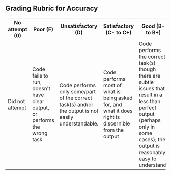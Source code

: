 ## Grading Rubric for Accuracy ##

<table>
  <tr>
    <th>No attempt (0)</th>
    <th>Poor (F)</th>
    <th>Unsatisfactory (D)</th>
    <th>Satisfactory (C- to C+)</th>
    <th>Good (B- to B+)</th>  
    <th>Excellent (A- to A+)</th>
  </tr>
  <tr>
    <td>Did not attempt</td>
    <td>Code fails to run, doesn't have clear output, or performs the wrong task.</td>
    <td>Code performs only some/part of the correct task(s) and/or the output is not easily understandable.</td>
    <td>Code performs most of what is being asked for, and what it does right is discernible from the output</td>  
    <td>Code performs the correct task(s) though there are subtle issues that result in a less than perfect output (perhaps only in some cases); the output is reasonably easy to understand.</td>
    <td>Code runs perfectly and the output is very clear.</td>
  </tr>
  
</table>